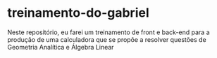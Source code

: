 # treinamento-do-gabriel
Neste repositório, eu farei um treinamento de front e back-end para a produção de uma calculadora que se propõe a resolver questões de Geometria Analítica e Álgebra Linear

